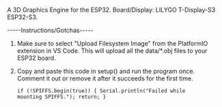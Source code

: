 A 3D Graphics Engine for the ESP32. Board/Display: LILYGO T-Display-S3 ESP32-S3. 

-----Instructions/Gotchas-----
1. Make sure to select "Upload Filesystem Image" from the PlatformIO extension in VS Code. This will upload all the data/*.obj files to your ESP32 board. 
2. Copy and paste this code in setup() and run the program once. Comment it out or remove it after it succeeds for the first time.

    <code>if (!SPIFFS.begin(true))
    {
     Serial.println("Failed while mounting SPIFFS.");
     return;
    }</code>
